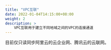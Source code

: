 ```yaml
---
title: "VPC互联"
date: 2022-01-04T14:15:00+08:00
weight: 2
description: >
    VPC互联用于建立不同地域之间的VPC的连接通道
---
```


目前仅只读同步阿里云的云企业网、腾讯云的云联网。